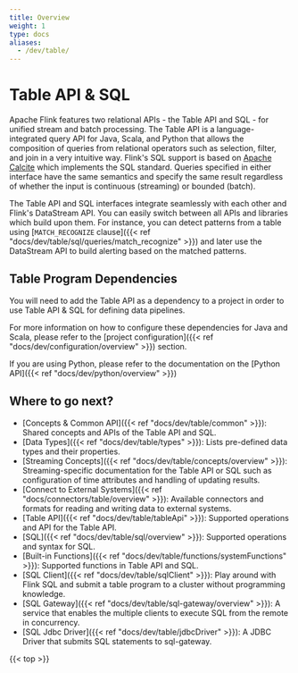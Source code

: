 ```yaml
---
title: Overview
weight: 1
type: docs
aliases:
  - /dev/table/
---
```

<!--
Licensed to the Apache Software Foundation (ASF) under one
or more contributor license agreements.  See the NOTICE file
distributed with this work for additional information
regarding copyright ownership.  The ASF licenses this file
to you under the Apache License, Version 2.0 (the
"License"); you may not use this file except in compliance
with the License.  You may obtain a copy of the License at

  http://www.apache.org/licenses/LICENSE-2.0

Unless required by applicable law or agreed to in writing,
software distributed under the License is distributed on an
"AS IS" BASIS, WITHOUT WARRANTIES OR CONDITIONS OF ANY
KIND, either express or implied.  See the License for the
specific language governing permissions and limitations
under the License.
-->

# Table API & SQL

Apache Flink features two relational APIs - the Table API and SQL - for unified stream and batch
processing. The Table API is a language-integrated query API for Java, Scala, and Python that
allows the composition of queries from relational operators such as selection, filter, and join in
a very intuitive way. Flink's SQL support is based on [Apache Calcite](https://calcite.apache.org)
which implements the SQL standard. Queries specified in either interface have the same semantics
and specify the same result regardless of whether the input is continuous (streaming) or bounded (batch).

The Table API and SQL interfaces integrate seamlessly with each other and Flink's DataStream API. 
You can easily switch between all APIs and libraries which build upon them.
For instance, you can detect patterns from a table using [`MATCH_RECOGNIZE` clause]({{< ref "docs/dev/table/sql/queries/match_recognize" >}})
and later use the DataStream API to build alerting based on the matched patterns.

## Table Program Dependencies

You will need to add the Table API as a dependency to a project in order to use Table API & SQL for 
defining data pipelines.

For more information on how to configure these dependencies for Java and Scala, please refer to the 
[project configuration]({{< ref "docs/dev/configuration/overview" >}}) section.

If you are using Python, please refer to the documentation on the [Python API]({{< ref "docs/dev/python/overview" >}})

Where to go next?
-----------------

* [Concepts & Common API]({{< ref "docs/dev/table/common" >}}): Shared concepts and APIs of the Table API and SQL.
* [Data Types]({{< ref "docs/dev/table/types" >}}): Lists pre-defined data types and their properties.
* [Streaming Concepts]({{< ref "docs/dev/table/concepts/overview" >}}): Streaming-specific documentation for the Table API or SQL such as configuration of time attributes and handling of updating results.
* [Connect to External Systems]({{< ref "docs/connectors/table/overview" >}}): Available connectors and formats for reading and writing data to external systems.
* [Table API]({{< ref "docs/dev/table/tableApi" >}}): Supported operations and API for the Table API.
* [SQL]({{< ref "docs/dev/table/sql/overview" >}}): Supported operations and syntax for SQL.
* [Built-in Functions]({{< ref "docs/dev/table/functions/systemFunctions" >}}): Supported functions in Table API and SQL.
* [SQL Client]({{< ref "docs/dev/table/sqlClient" >}}): Play around with Flink SQL and submit a table program to a cluster without programming knowledge.
* [SQL Gateway]({{< ref "docs/dev/table/sql-gateway/overview" >}}): A service that enables the multiple clients to execute SQL from the remote in concurrency.
* [SQL Jdbc Driver]({{< ref "docs/dev/table/jdbcDriver" >}}): A JDBC Driver that submits SQL statements to sql-gateway.

{{< top >}}
